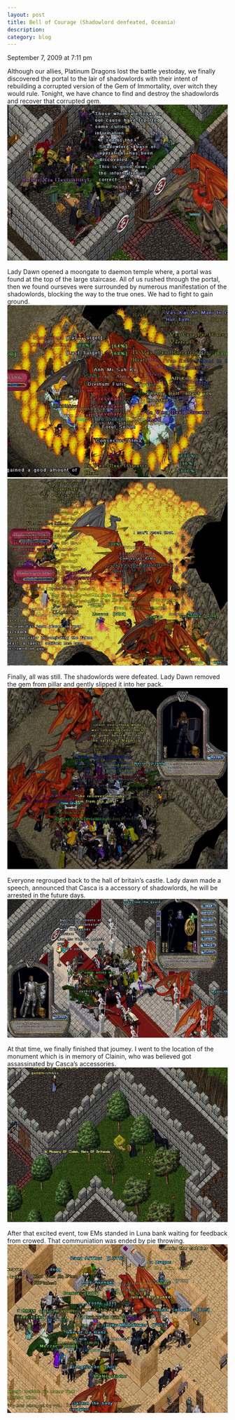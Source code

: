 ```yaml
---
layout: post
title: Bell of Courage (Shadowlord denfeated, Oceania）
description: 
category: blog
---
```

September 7, 2009 at 7:11 pm
 
Although our allies, Platinum Dragons lost the battle yestoday, we finally discovered the portal to the lair of shadowlords with their intent of rebuilding a corrupted version of the Gem of Immortality, over witch they would rule. Tonight, we have chance to find and destroy the shadowlords and recover that corrupted gem.
![image](/images/blog/bell_of_courage_shadowlords_defended_01.jpg)

Lady Dawn opened a moongate to daemon temple where, a portal was found at the top of the large staircase. All of us rushed through the portal, then we found ourseves were surrounded  by numerous manifestation of the shadowlords, blocking the way to the true ones.  We had to fight to gain ground.
![image](/images/blog/bell_of_courage_shadowlords_defended_02.jpg)
![image](/images/blog/bell_of_courage_shadowlords_defended_03.jpg)

Finally, all was still. The shadowlords were defeated. Lady Dawn removed the gem from pillar and gently slipped it into her pack.
![image](/images/blog/bell_of_courage_shadowlords_defended_04.jpg)

Everyone regrouped back to the hall of britain’s castle. Lady dawn made a speech, announced that Casca is a  accessory of shadowlords, he will be arrested in the future days.
![image](/images/blog/bell_of_courage_shadowlords_defended_05.jpg)

At that time, we finally finished that joumey. I went to  the location of the monument which is in memory of Clainin, who was believed got assassinated by Casca’s accessories.
![image](/images/blog/bell_of_courage_shadowlords_defended_06.jpg)

After that excited event, tow EMs standed in Luna bank waiting for feedback from crowed. That communiation was ended by pie throwing.
![image](/images/blog/bell_of_courage_shadowlords_defended_07.jpg)
